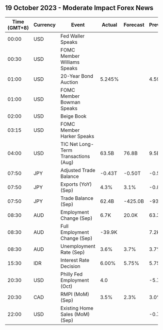 ## 19 October 2023 - Moderate Impact Forex News

| Time (GMT+8) | Currency | Event | Actual | Forecast | Previous |
|------|----------|-------|--------|----------|----------|
| 00:00 | USD | Fed Waller Speaks |  |  |  |
| 00:30 | USD | FOMC Member Williams Speaks |  |  |  |
| 01:00 | USD | 20-Year Bond Auction | 5.245% |  | 4.592% |
| 01:00 | USD | FOMC Member Bowman Speaks |  |  |  |
| 02:00 | USD | Beige Book |  |  |  |
| 03:15 | USD | FOMC Member Harker Speaks |  |  |  |
| 04:00 | USD | TIC Net Long-Term Transactions (Aug) | 63.5B | 76.8B | 9.5B |
| 07:50 | JPY | Adjusted Trade Balance | -0.43T | -0.50T | -0.55T |
| 07:50 | JPY | Exports (YoY) (Sep) | 4.3% | 3.1% | -0.8% |
| 07:50 | JPY | Trade Balance (Sep) | 62.4B | -425.0B | -937.8B |
| 08:30 | AUD | Employment Change (Sep) | 6.7K | 20.0K | 63.3K |
| 08:30 | AUD | Full Employment Change (Sep) | -39.9K |  | 7.2K |
| 08:30 | AUD | Unemployment Rate (Sep) | 3.6% | 3.7% | 3.7% |
| 15:30 | IDR | Interest Rate Decision | 6.00% | 5.75% | 5.75% |
| 20:30 | USD | Philly Fed Employment (Oct) | 4.0 |  | -5.7 |
| 20:30 | CAD | RMPI (MoM) (Sep) | 3.5% | 2.3% | 3.0% |
| 22:00 | USD | Existing Home Sales (MoM) (Sep) |  |  | -0.7% |
